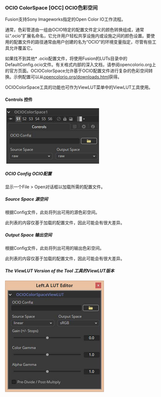 ### OCIO ColorSpace [OCC] OCIO色彩空间

Fusion支持Sony Imageworks指定的Open Color IO工作流程。

通常，色彩管道由一组由OCIO特定的配置文件定义的颜色转换组成，通常以“.ocio”扩展名命名，它允许用户轻松共享设施内或设施之间的颜色设置。要使用的配置文件的路径通常由用户创建的名为“OCIO”的环境变量指定，尽管有些工具允许覆盖它。

如果找不到其他* .ocio配置文件，将使用Fusion的LUTs目录中的DefaultConfig.ocio文件。有关格式内部的深入文档，请参阅opencolorio.org上的官方页面。OCIOColorSpace允许基于OCIO配置文件进行复杂的色彩空间转换。示例配置可以从[opencolorio.org/downloads.html](https://opencolorio.org/downloads.html)获得。

OCIOColorSpace工具的功能也可作为ViewLUT菜单中的ViewLUT工具使用。

#### Controls 控件

​	![OCC_Controls](images/OCC_Controls.jpg)

##### OCIO Config OCIO配置

显示一个File > Open对话框以加载所需的配置文件。

##### Source Space 源空间

根据Config文件，此处将列出可用的源色彩空间。

此列表的内容仅基于加载的配置文件，因此可能会有很大差异。

##### Output Space 输出空间

根据Config文件，此处将列出可用的输出色彩空间。

此列表的内容仅基于加载的配置文件，因此可能会有很大差异。

##### The ViewLUT Version of the Tool 工具的ViewLUT版本

![OCC_ViewLUTVersion](images/OCC_ViewLUTVersion.jpg)


